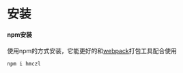 # 安装

 #### npm安装
 
使用npm的方式安装，它能更好的和[webpack](https://webpack.js.org/)打包工具配合使用

 ```
 npm i hmczl
 ```

